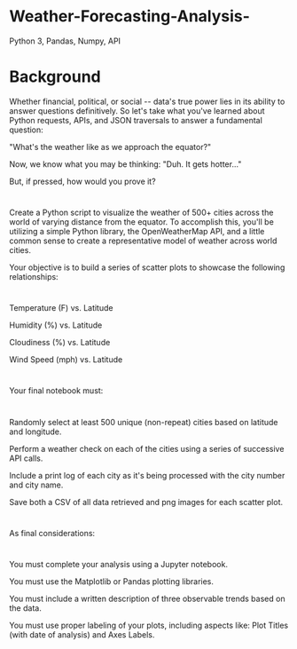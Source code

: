 # Weather-Forecasting-Analysis-
Python 3, Pandas, Numpy, API

# Background

Whether financial, political, or social -- data's true power lies in its ability to answer questions definitively. So let's take what you've learned about Python requests, APIs, and JSON traversals to answer a fundamental question: 

"What's the weather like as we approach the equator?"

Now, we know what you may be thinking: "Duh. It gets hotter..."

But, if pressed, how would you prove it?

#
Create a Python script to visualize the weather of 500+ cities across the world of varying distance from the equator. To accomplish this, you'll be utilizing a simple Python library, the OpenWeatherMap API, and a little common sense to create a representative model of weather across world cities.

Your objective is to build a series of scatter plots to showcase the following relationships:
#
Temperature (F) vs. Latitude

Humidity (%) vs. Latitude

Cloudiness (%) vs. Latitude

Wind Speed (mph) vs. Latitude
#
#
Your final notebook must:
#
Randomly select at least 500 unique (non-repeat) cities based on latitude and longitude.

Perform a weather check on each of the cities using a series of successive API calls.

Include a print log of each city as it's being processed with the city number and city name.

Save both a CSV of all data retrieved and png images for each scatter plot.
#
#
As final considerations:
#
You must complete your analysis using a Jupyter notebook.

You must use the Matplotlib or Pandas plotting libraries.

You must include a written description of three observable trends based on the data.

You must use proper labeling of your plots, including aspects like: Plot Titles (with date of analysis) and Axes Labels.

